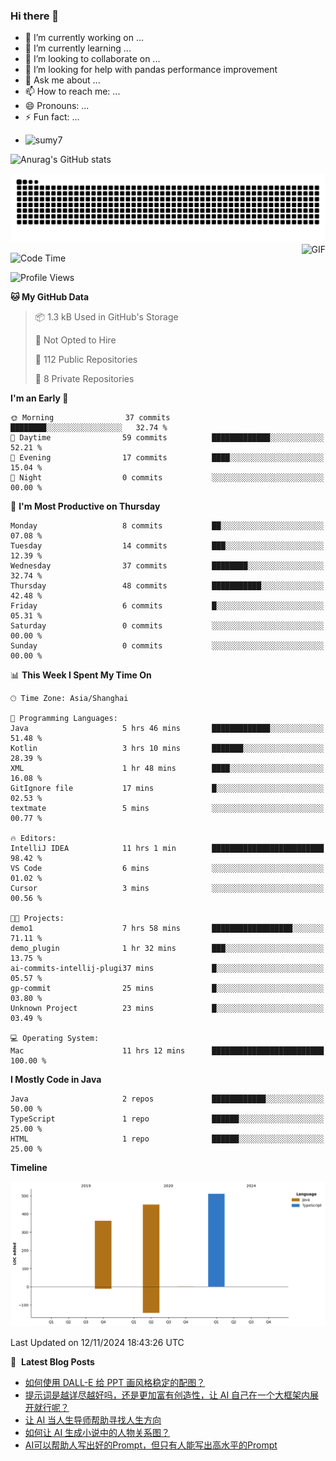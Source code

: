 ### Hi there 👋
<!--
**alloevil/alloevil** is a ✨ _special_ ✨ repository because its `README.md` (this file) appears on your GitHub profile.

Here are some ideas to get you started:

- 🔭 I’m currently working on ...
- 🌱 I’m currently learning ...
- 👯 I’m looking to collaborate on ...
- 🤔 I’m looking for help with ...
- 💬 Ask me about ...
- 📫 How to reach me: ...
- 😄 Pronouns: ...
- ⚡ Fun fact: ...
-->

- 🔭 I’m currently working on ...
- 🌱 I’m currently learning ...
- 👯 I’m looking to collaborate on ...
- 🤔 I’m looking for help with pandas performance improvement
- 💬 Ask me about ...
- 📫 How to reach me: ...
- 😄 Pronouns: ...
- ⚡ Fun fact: ...
  
+ ![sumy7](https://komarev.com/ghpvc/?username=alloevil)

![Anurag's GitHub stats](https://github-readme-stats.vercel.app/api?username=alloevil&show_icons=true&bg_color=00000000)

<picture align="center">
  <source media="(prefers-color-scheme: dark)" srcset="https://github.com/alloevil/alloevil/blob/output/github-contribution-grid-snake.svg">
  <source media="(prefers-color-scheme: dark)" srcset="https://github.com/alloevil/alloevil/blob/output/github-contribution-grid-snake.svg">
  <img alt="github contribution grid snake animation" src="https://github.com/alloevil/alloevil/blob/output/github-contribution-grid-snake.svg">
</picture>

<img align="right" alt="GIF" src="https://raw.githubusercontent.com/JoeyBling/JoeyBling/master/pic/pusheencode.gif" />

<!--START_SECTION:waka-->
![Code Time](http://img.shields.io/badge/Code%20Time-2%2C355%20hrs%2058%20mins-blue)

![Profile Views](http://img.shields.io/badge/Profile%20Views-0-blue)

**🐱 My GitHub Data** 

> 📦 1.3 kB Used in GitHub's Storage 
 > 
> 🚫 Not Opted to Hire
 > 
> 📜 112 Public Repositories 
 > 
> 🔑 8 Private Repositories 
 > 
**I'm an Early 🐤** 

```text
🌞 Morning                37 commits          ████████░░░░░░░░░░░░░░░░░   32.74 % 
🌆 Daytime                59 commits          █████████████░░░░░░░░░░░░   52.21 % 
🌃 Evening                17 commits          ████░░░░░░░░░░░░░░░░░░░░░   15.04 % 
🌙 Night                  0 commits           ░░░░░░░░░░░░░░░░░░░░░░░░░   00.00 % 
```
📅 **I'm Most Productive on Thursday** 

```text
Monday                   8 commits           ██░░░░░░░░░░░░░░░░░░░░░░░   07.08 % 
Tuesday                  14 commits          ███░░░░░░░░░░░░░░░░░░░░░░   12.39 % 
Wednesday                37 commits          ████████░░░░░░░░░░░░░░░░░   32.74 % 
Thursday                 48 commits          ███████████░░░░░░░░░░░░░░   42.48 % 
Friday                   6 commits           █░░░░░░░░░░░░░░░░░░░░░░░░   05.31 % 
Saturday                 0 commits           ░░░░░░░░░░░░░░░░░░░░░░░░░   00.00 % 
Sunday                   0 commits           ░░░░░░░░░░░░░░░░░░░░░░░░░   00.00 % 
```


📊 **This Week I Spent My Time On** 

```text
🕑︎ Time Zone: Asia/Shanghai

💬 Programming Languages: 
Java                     5 hrs 46 mins       █████████████░░░░░░░░░░░░   51.48 % 
Kotlin                   3 hrs 10 mins       ███████░░░░░░░░░░░░░░░░░░   28.39 % 
XML                      1 hr 48 mins        ████░░░░░░░░░░░░░░░░░░░░░   16.08 % 
GitIgnore file           17 mins             █░░░░░░░░░░░░░░░░░░░░░░░░   02.53 % 
textmate                 5 mins              ░░░░░░░░░░░░░░░░░░░░░░░░░   00.77 % 

🔥 Editors: 
IntelliJ IDEA            11 hrs 1 min        █████████████████████████   98.42 % 
VS Code                  6 mins              ░░░░░░░░░░░░░░░░░░░░░░░░░   01.02 % 
Cursor                   3 mins              ░░░░░░░░░░░░░░░░░░░░░░░░░   00.56 % 

🐱‍💻 Projects: 
demo1                    7 hrs 58 mins       ██████████████████░░░░░░░   71.11 % 
demo_plugin              1 hr 32 mins        ███░░░░░░░░░░░░░░░░░░░░░░   13.75 % 
ai-commits-intellij-plugi37 mins             █░░░░░░░░░░░░░░░░░░░░░░░░   05.57 % 
gp-commit                25 mins             █░░░░░░░░░░░░░░░░░░░░░░░░   03.80 % 
Unknown Project          23 mins             █░░░░░░░░░░░░░░░░░░░░░░░░   03.49 % 

💻 Operating System: 
Mac                      11 hrs 12 mins      █████████████████████████   100.00 % 
```

**I Mostly Code in Java** 

```text
Java                     2 repos             ████████████░░░░░░░░░░░░░   50.00 % 
TypeScript               1 repo              ██████░░░░░░░░░░░░░░░░░░░   25.00 % 
HTML                     1 repo              ██████░░░░░░░░░░░░░░░░░░░   25.00 % 
```



**Timeline**

![Lines of Code chart](https://raw.githubusercontent.com/alloevil/alloevil/main/assets/bar_graph.png)


 Last Updated on 12/11/2024 18:43:26 UTC
<!--END_SECTION:waka-->

📕 &nbsp;**Latest Blog Posts**
<!-- BLOG-POST-LIST:START -->
- [如何使用 DALL-E 给 PPT 画风格稳定的配图？](https://baoyu.io/blog/dall-e-ppt-image-style-guide)
- [提示词是越详尽越好吗，还是更加富有创造性，让 AI 自己在一个大框架内展开就行呢？](https://baoyu.io/blog/detailed-prompts-vs-creative-ai-framework)
- [让 AI 当人生导师帮助寻找人生方向](https://baoyu.io/blog/ai-life-coach-find-direction)
- [如何让 AI 生成小说中的人物关系图？](https://baoyu.io/blog/generate-ai-character-relationship-chart)
- [AI可以帮助人写出好的Prompt，但只有人能写出高水平的Prompt](https://baoyu.io/blog/ai-can-help-write-prompts-humans-write-high-level-prompts)
<!-- BLOG-POST-LIST:END -->
